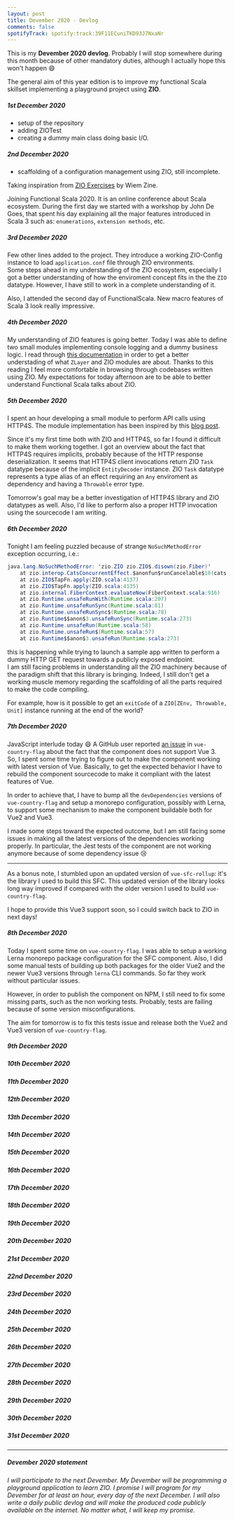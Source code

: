 ```yaml
---
layout: post
title: Devember 2020 - Devlog
comments: false
spotifyTrack: spotify:track:39F11ECuniTKD93J7NxaNr
---
```


This is my **Devember 2020 devlog**. Probably I will stop somewhere during this month because of other mandatory duties, although I actually hope this won't happen :smile:

The general aim of this year edition is to improve my functional Scala skillset implementing a playground project using **ZIO**.

##### 1st December 2020
- setup of the repository
- adding ZIOTest
- creating a dummy main class doing basic I/O.

##### 2nd December 2020

- scaffolding of a configuration management using ZIO, still incomplete.

Taking inspiration from [ZIO Exercises](https://github.com/wi101/zio-examples) by Wiem Zine.

Joining Functional Scala 2020. 
It is an online conference about Scala ecosystem. During the first day we started with a workshop by John De Goes, that spent his day explaining all the major features introduced in Scala 3 such as: `enumerations`, `extension methods`, etc.

##### 3rd December 2020

Few other lines added to the project. They introduce a working ZIO-Config instance to load `application.conf` file through ZIO environments.  
Some steps ahead in my understanding of the ZIO ecosystem, especially I got a better understanding of how the enviroment concept fits in the the `ZIO` datatype. However, I have still to work in a complete understanding of it.  

Also, I attended the second day of FunctionalScala. New macro features of Scala 3 look really impressive.  

##### 4th December 2020

My understanding of ZIO features is going better. Today I was able to define two small modules implementing console logging and a dummy business logic. I read through [this documentation](https://zio.dev/docs/howto/howto_use_layers) in order to get a better understading of what `ZLayer` and ZIO modules are about. 
Thanks to this reading I feel more comfortable in browsing through codebases written using ZIO.
My expectations for today afternoon are to be able to better understand Functional Scala talks about ZIO.

##### 5th December 2020

I spent an hour developing a small module to perform API calls using HTTP4S. The module implementation has been inspired by this [blog post](https://juliano-alves.com/2020/04/20/zio-http4s-a-simple-api-client/).  

Since it's my first time both with ZIO and HTTP4S, so far I found it difficult to make them working together. I got an overview about the fact that HTTP4S requires implicits, probably because of the HTTP response deserialization. It seems that HTTP4S client invocations return ZIO `Task` datatype because of the implicit `EntityDecoder` instance. 
ZIO `Task` datatype represents a type alias of an effect requiring an `Any` enviroment as dependency and having a `Throwable` error type.  

Tomorrow's goal may be a better investigation of HTTP4S library and ZIO datatypes as well. Also, I'd like to perform also a proper HTTP invocation using the sourcecode I am writing.

##### 6th December 2020

Tonight I am feeling puzzled because of strange `NoSuchMethodError` exception occurring, i.e.:  

```java
java.lang.NoSuchMethodError: 'zio.ZIO zio.ZIO$.disown(zio.Fiber)'
	at zio.interop.CatsConcurrentEffect.$anonfun$runCancelable$10(cats.scala:192)
	at zio.ZIO$TapFn.apply(ZIO.scala:4137)
	at zio.ZIO$TapFn.apply(ZIO.scala:4135)
	at zio.internal.FiberContext.evaluateNow(FiberContext.scala:916)
	at zio.Runtime.unsafeRunWith(Runtime.scala:207)
	at zio.Runtime.unsafeRunSync(Runtime.scala:81)
	at zio.Runtime.unsafeRunSync$(Runtime.scala:78)
	at zio.Runtime$$anon$3.unsafeRunSync(Runtime.scala:273)
	at zio.Runtime.unsafeRun(Runtime.scala:58)
	at zio.Runtime.unsafeRun$(Runtime.scala:57)
	at zio.Runtime$$anon$3.unsafeRun(Runtime.scala:273)
```

this is happening while trying to launch a sample app written to perform a dummy HTTP GET request towards a publicly exposed endpoint.  
I am still facing problems in understanding all the ZIO machinery because of the paradigm shift that this library is bringing. Indeed, I still don't get a working muscle memory regarding the scaffolding of all the parts required to make the code compiling.  

For example, how is it possible to get an `exitCode` of a `ZIO[ZEnv, Throwable, Unit]` instance running at the end of the world?  

##### 7th December 2020
JavaScript interlude today :smile: A GitHub user reported [an issue](https://github.com/P3trur0/vue-country-flag/issues/38) in `vue-country-flag` about the fact that the component does not support Vue 3.  
So, I spent some time trying to figure out to make the component working with latest version of Vue. Basically, to get the expected behavior I have to rebuild the component sourcecode to make it compliant with the latest features of Vue.  

In order to achieve that, I have to bump all the `devDependencies` versions of `vue-country-flag` and setup a monorepo configuration, possibly with Lerna, to support some mechanism to make the component buildable both for Vue2 and Vue3.  

I made some steps toward the expected outcome, but I am still facing some issues in making all the latest versions of the dependencies working properly. In particular, the Jest tests of the component are not working anymore because of some dependency issue :cry:

---

As a bonus note, I stumbled upon an updated version of `vue-sfc-rollup`: it's the library I used to build this SFC. This updated version of the library looks long way improved if compared with the older version I used to build `vue-country-flag`.  

I hope to provide this Vue3 support soon, so I could switch back to ZIO in next days!  

##### 8th December 2020
Today I spent some time on `vue-country-flag`. I was able to setup a working Lerna monorepo package configuration for the SFC component. 
Also, I did some manual tests of building up both packages for the older Vue2 and the newer Vue3 versions through `lerna` CLI commands. So far they work without particular issues.  

However, in order to publish the component on NPM, I still need to fix some missing parts, such as the non working tests. Probably, tests are failing because of some version misconfigurations.

The aim for tomorrow is to fix this tests issue and release both the Vue2 and Vue3 version of `vue-country-flag`.


##### 9th December 2020

##### 10th December 2020

##### 11th December 2020

##### 12th December 2020

##### 13th December 2020

##### 14th December 2020

##### 15th December 2020

##### 16th December 2020

##### 17th December 2020

##### 18th December 2020

##### 19th December 2020

##### 20th December 2020

##### 21st December 2020

##### 22nd December 2020

##### 23rd December 2020

##### 24th December 2020

##### 25th December 2020

##### 26th December 2020

##### 27th December 2020

##### 28th December 2020

##### 29th December 2020

##### 30th December 2020

##### 31st December 2020

---

##### Devember 2020 statement

_I will participate to the next Devember. My Devember will be programming a playground application to learn ZIO. I promise I will program for my Devember for at least an hour, every day of the next December. I will also write a daily public devlog and will make the produced code publicly available on the internet. No matter what, I will keep my promise._
